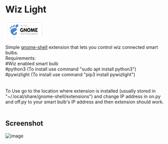 # Wiz Light

[<img src="https://github.com/andyholmes/gnome-shell-extensions-badge/raw/master/get-it-on-ego.svg" width=120px>](https://extensions.gnome.org/extension/4436/wiz-light/)

Simple [gnome-shell](https://wiki.gnome.org/Projects/GnomeShell) extension that lets you control wiz connected smart bulbs.
<br>
Requirements:<br>
        #Wiz enabled smart bulb<br>
        #python3  (To install  use command "sudo apt install python3")<br>
        #pywizlight (To install use command "pip3 install pywizlight")<br>
<br>
<br>
To Use go to the location where extension is installed (usually stored in "~/.local/share/gnome-shell/extensions") and change IP address in on.py and off.py to your smart bulb's IP address and then extension should work.
<br><br>
## Screenshot

![image](https://extensions.gnome.org/extension-data/screenshots/screenshot_4436_YjEYH5A.png)
